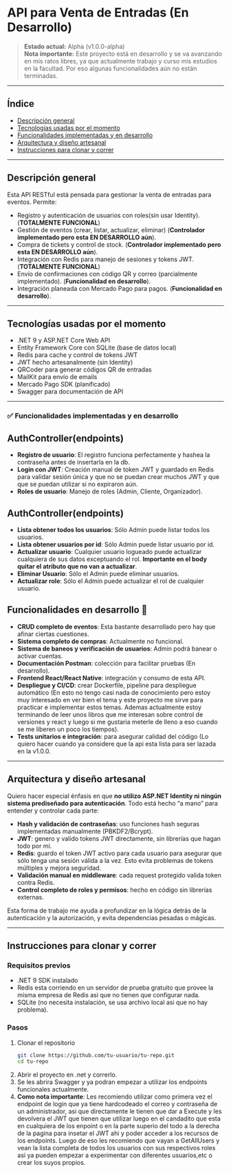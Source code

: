 # API para Venta de Entradas (En Desarrollo)

> **Estado actual:** Alpha (v1.0.0-alpha)  
> **Nota importante:** Este proyecto está en desarrollo y se va avanzando en mis ratos libres, ya que actualmente trabajo y curso mis estudios en la facultad. Por eso algunas funcionalidades aún no están terminadas.

---

## Índice

- [Descripción general](#descripción-general)  
- [Tecnologías usadas por el momento](#tecnologías-usadas-por-el-momento)  
- [Funcionalidades implementadas y en desarrollo](#✅-funcionalidades-implementadas-y-en-desarrollo)  
- [Arquitectura y diseño artesanal](#arquitectura-y-diseño-artesanal)  
- [Instrucciones para clonar y correr](#instrucciones-para-clonar-y-correr)  

---

## Descripción general

Esta API RESTful está pensada para gestionar la venta de entradas para eventos. Permite:

- Registro y autenticación de usuarios con roles(sin usar Identity). (**TOTALMENTE FUNCIONAL**)
- Gestión de eventos (crear, listar, actualizar, eliminar) (**Controlador implementado pero esta EN DESARROLLO aún**).  
- Compra de tickets y control de stock. (**Controlador implementado pero esta EN DESARROLLO aún**).  
- Integración con Redis para manejo de sesiones y tokens JWT. (**TOTALMENTE FUNCIONAL**)
- Envío de confirmaciones con código QR y correo (parcialmente implementado). (**Funcionalidad en desarrollo**).
- Integración planeada con Mercado Pago para pagos. (**Funcionalidad en desarrollo**).
---

## Tecnologías usadas por el momento

- .NET 9 y ASP.NET Core Web API  
- Entity Framework Core con SQLite (base de datos local)  
- Redis para cache y control de tokens JWT  
- JWT hecho artesanalmente (sin Identity)  
- QRCoder para generar códigos QR de entradas  
- MailKit para envío de emails  
- Mercado Pago SDK (planificado)  
- Swagger para documentación de API  

---

### ✅ Funcionalidades implementadas y en desarrollo

## AuthController(endpoints)
- **Registro de usuario**: El registro funciona perfectamente y hashea la contraseña antes de insertarla en la db.  
- **Login con JWT**: Creación manual de token JWT y guardado en Redis para validar sesión única y que no se puedan crear muchos JWT y que que se puedan utilizar si no expiraron aún.  
- **Roles de usuario**: Manejo de roles (Admin, Cliente, Organizador).    

## AuthController(endpoints)
- **Lista obtener todos los usuarios**: Sólo Admin puede listar todos los usuarios.
- **Lista obtener usuarios por id**: Sólo Admin puede listar usuario por id.  
- **Actualizar usuario**: Cualquier usuario logueado puede actualizar cualquiera de sus datos exceptuando el rol. **Importante en el body quitar el atributo que no van a actualizar**.
- **Eliminar Usuario**: Sólo el Admin puede eliminar usuarios.  
- **Actualizar role**: Sólo el Admin puede actualizar el rol de cualquier usuario.  

## Funcionalidades en desarrollo 🚧

- **CRUD completo de eventos**: Esta bastante desarrollado pero hay que afinar ciertas cuestiones.
- **Sistema completo de compras**: Actualmente no funcional.
- **Sistema de baneos y verificación de usuarios**: Admin podrá banear o activar cuentas.  
- **Documentación Postman**: colección para facilitar pruebas (En desarrollo).  
- **Frontend React/React Native**: integración y consumo de esta API.
- **Despliegue y CI/CD**: crear Dockerfile, pipeline para despliegue automático (En esto no tengo casi nada de conocimiento pero estoy muy interesado en ver bien el tema y este proyecto me sirve para practicar e implementar estos temas. Ademas       actualmente estoy terminando de leer unos libros que me interesan sobre control de versiones y react y luego si me gustaria meterle de lleno a eso cuando se me liberen un poco los tiempos).
- **Tests unitarios e integración**: para asegurar calidad del código (Lo quiero hacer cuando ya considere que la api esta lista para ser lazada en la v1.0.0.  

---

## Arquitectura y diseño artesanal

Quiero hacer especial énfasis en que **no utilizo ASP.NET Identity ni ningún sistema prediseñado para autenticación**. Todo está hecho “a mano” para entender y controlar cada parte:

- **Hash y validación de contraseñas**: uso funciones hash seguras implementadas manualmente (PBKDF2/Bcrypt).  
- **JWT**: genero y valido tokens JWT directamente, sin librerías que hagan todo por mí.  
- **Redis**: guardo el token JWT activo para cada usuario para asegurar que sólo tenga una sesión válida a la vez. Esto evita problemas de tokens múltiples y mejora seguridad.  
- **Validación manual en middleware**: cada request protegido valida token contra Redis.  
- **Control completo de roles y permisos**: hecho en código sin librerías externas.

Esta forma de trabajo me ayuda a profundizar en la lógica detrás de la autenticación y la autorización, y evita dependencias pesadas o mágicas.

---

## Instrucciones para clonar y correr

### Requisitos previos

- .NET 9 SDK instalado  
- Redis esta corriendo en un servidor de prueba gratuito que provee la misma empresa de Redis asi que no tienen que configurar nada.  
- SQLite (no necesita instalación, se usa archivo local asi que no hay problema). 

### Pasos

1. Clonar el repositorio  
   ```bash
   git clone https://github.com/tu-usuario/tu-repo.git
   cd tu-repo
   
2. Abrir el proyecto en .net y correrlo.  
3. Se les abrira Swagger y ya podran empezar a utilizar los endpoints funcionales actualmente.
4. **Como nota importante**: Les recomiendo utilizar como primera vez el endpoint de login que ya tiene hardcodeado el correo y contraseña de un administrador, asi que directamente le tienen que dar a Execute y les devolvera el JWT que tienen que utilizar luego en el candadito que esta en cualquiera de los enpoint o en la parte superio del todo a la derecha de la pagina para insetar el JWT ahi y poder acceder a los recursos de los endpoints. Luego de eso les recomiendo que vayan a GetAllUsers y vean la lista completa de todos los usuarios con sus respectivos roles asi ya pueden empezar a experimentar con diferentes usuarios,etc o crear los suyos propios. 
